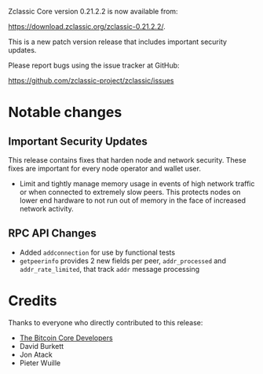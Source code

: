 Zclassic Core version 0.21.2.2 is now available from:

 <https://download.zclassic.org/zclassic-0.21.2.2/>.

This is a new patch version release that includes important security updates.

Please report bugs using the issue tracker at GitHub:

  <https://github.com/zclassic-project/zclassic/issues>

Notable changes
===============

Important Security Updates
--------------------------

This release contains fixes that harden node and network security. These fixes are important for every node operator and wallet user.

- Limit and tightly manage memory usage in events of high network traffic or when connected to extremely slow peers.
This protects nodes on lower end hardware to not run out of memory in the face of increased network activity.

RPC API Changes
---------------

* Added `addconnection` for use by functional tests
* `getpeerinfo` provides 2 new fields per peer, `addr_processed` and `addr_rate_limited`, that track `addr` message processing


Credits
=======

Thanks to everyone who directly contributed to this release:

- [The Bitcoin Core Developers](https://github.com/bitcoin/bitcoin/tree/master/doc/release-notes)
- David Burkett
- Jon Atack
- Pieter Wuille